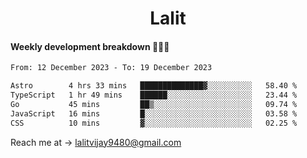 <h1 align="center">Lalit</h1>

#### Weekly development breakdown 👨🏻‍💻
<!--START_SECTION:waka-->

```txt
From: 12 December 2023 - To: 19 December 2023

Astro        4 hrs 33 mins   ██████████████▓░░░░░░░░░░   58.40 %
TypeScript   1 hr 49 mins    ██████░░░░░░░░░░░░░░░░░░░   23.44 %
Go           45 mins         ██▒░░░░░░░░░░░░░░░░░░░░░░   09.74 %
JavaScript   16 mins         █░░░░░░░░░░░░░░░░░░░░░░░░   03.58 %
CSS          10 mins         ▓░░░░░░░░░░░░░░░░░░░░░░░░   02.25 %
```

<!--END_SECTION:waka-->

Reach me at → lalitvijay9480@gmail.com
